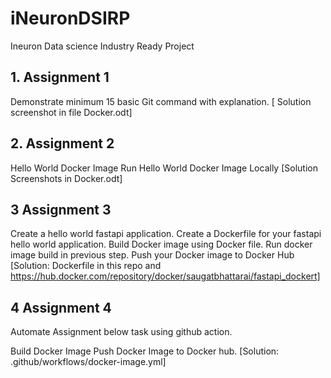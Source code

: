 # iNeuronDSIRP
Ineuron Data science Industry Ready Project

## 1. Assignment 1
Demonstrate minimum 15 basic Git command with explanation.
[ Solution screenshot in file Docker.odt]

## 2. Assignment 2
Hello World Docker Image Run Hello World Docker Image Locally 
[Solution Screenshots in Docker.odt]

## 3 Assignment 3
Create a hello world fastapi application. Create a Dockerfile for your fastapi hello world application. 
Build Docker image using Docker file. Run docker image build in previous step. Push your Docker image to Docker Hub
[Solution: Dockerfile in this repo and https://hub.docker.com/repository/docker/saugatbhattarai/fastapi_dockert]

## 4 Assignment 4
Automate Assignment below task using github action.

Build Docker Image
Push Docker Image to Docker hub.
[Solution: .github/workflows/docker-image.yml]



